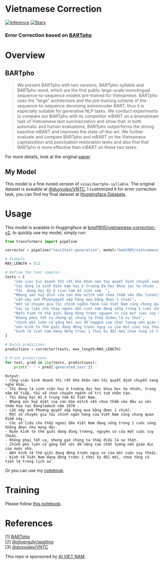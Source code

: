 # Vietnamese Correction
[![Inference](https://colab.research.google.com/assets/colab-badge.svg)](https://colab.research.google.com/github/bmd1905/vietnamese-correction/blob/main/inference.ipynb?hl=en)
[![Stars](https://img.shields.io/github/stars/bmd1905/Vietnamese-Corrector.svg)](https://api.github.com/repos/bmd1905/vietnamese-correction)

### Error Correction based on [BARTpho](https://github.com/VinAIResearch/BARTpho)

# Overview
## BARTpho
>We present BARTpho with two versions, BARTpho-syllable and BARTpho-word, which are the first public large-scale monolingual sequence-to-sequence models pre-trained for Vietnamese. BARTpho uses the "large" architecture and the pre-training scheme of the sequence-to-sequence denoising autoencoder BART, thus it is especially suitable for generative NLP tasks. We conduct experiments to compare our BARTpho with its competitor mBART on a downstream task of Vietnamese text summarization and show that: in both automatic and human evaluations, BARTpho outperforms the strong baseline mBART and improves the state-of-the-art. We further evaluate and compare BARTpho and mBART on the Vietnamese capitalization and punctuation restoration tasks and also find that BARTpho is more effective than mBART on these two tasks.

For more details, look at the original [paper](https://arxiv.org/abs/2109.09701).

## My Model
This model is a fine-tuned version of ```vinai/bartpho-syllable```. The original dataset is avaiable at [@duyvuleo/VNTC](https://github.com/duyvuleo/VNTC), I customized it for error correction task, you can find my final dataset at [Huggingface Datasets](https://huggingface.co/datasets/bmd1905/error-correction-vi).

# Usage
This model is avaiable in Huggingface at [bmd1905/vietnamese-correction-v2](https://huggingface.co/bmd1905/vietnamese-correction-v2), to quickly use my model, simply run:
```python
from transformers import pipeline

corrector = pipeline("text2text-generation", model="bmd1905/vietnamese-correction-v2")
```
```python
# Example
MAX_LENGTH = 512

# Define the text samples
texts = [
    "côn viec kin doanh thì rất kho khan nên toi quyết dinh chuyển sang nghề khac  ",
    "toi dang là sinh diên nam hai ở truong đạ hoc khoa jọc tự nhiên , trogn năm ke tiep toi sẽ chọn chuyen nganh về trí tue nhana tạo",
    "Tôi  đang học AI ở trun tam AI viet nam  ",
    "Nhưng sức huỷ divt của cơn bão mitch vẫn chưa thấm vào đâu lsovớithảm hoạ tại Bangladesh ăm 1970 ",
    "Lần này anh Phươngqyết xếp hàng mua bằng được 1 chiếc",
    "một số chuyen gia tài chính ngâSn hànG của Việt Nam cũng chung quan điểmnày",
    "Cac so liệu cho thay ngươi dân viet nam đang sống trong 1 cuôc sóng không duojc nhu mong đọi",
    "Nefn kinh té thé giới đang đúng trươc nguyen co của mọt cuoc suy thoai",
    "Khong phai tất ca nhưng gi chung ta thấy dideu là sụ that",
    "chinh phủ luôn cố găng het suc để naggna cao chat luong nền giáo duc =cua nuoc nhà",
    "nèn kinh te thé giới đang đứng trươc nguy co của mọt cuoc suy thoai",
    "kinh tế viet nam dang dứng truoc 1 thoi ky đổi mơi chưa tung có tienf lệ trong lịch sử"
]

# Batch prediction
predictions = corrector(texts, max_length=MAX_LENGTH)

# Print predictions
for text, pred in zip(texts, predictions):
    print("- " + pred['generated_text'])
```
```
Output:
- Công việc kinh doanh thì rất khó khăn nên tôi quyết định chuyển sang nghề khác.
- Tôi đang là sinh viên hai ở trường đại học khoa học tự nhiên, trong năm kế tiếp, tôi sẽ chọn chuyên ngành về trí tuệ nhân tạo.
- Tôi đang học AI ở trung tâm AI Việt Nam.
- Nhưng sức huỷ diệt của cơn bão mitch vẫn chưa thấm vào đâu so với thảm hoạ tại Bangladesh năm 1970 .
- Lần này anh Phương quyết xếp hàng mua bằng được 1 chiếc.
- Một số chuyên gia tài chính ngân hàng của Việt Nam cũng chung quan điểm này.
- Các số liệu cho thấy ngươi dân Việt Nam đang sống trong 1 cuôc sóng không được nhu mong đọc.
- Niên kinh té thé giới đang đúng trương, nguyên cơ của một cuộc suy thoái.
- Không phai tất ca, nhưng giờ chúng ta thấy điều là sự thật.
- Chính phủ luôn cố găng hết sức để nâng cao chất lượng nền giáo dục của nước nhà.
- Nền kinh tế thế giới đang đứng trước nguy cơ của một cuộc suy thoái.
- Kinh tế Việt Nam đang đứng trước 1 thời kỳ đổi mới, chưa từng có tiền lệ trong lịch sử.
```
Or you can use my [notebook](https://colab.research.google.com/github/bmd1905/vietnamese-correction/blob/main/notebooks/inference.ipynb).

# Training
Please follow [this notebook](https://colab.research.google.com/github/bmd1905/vietnamese-correction/blob/main/notebooks/train_v2.ipynb).


# References
[1] [BARTpho](https://github.com/VinAIResearch/BARTpho) \
[2] [@oliverguhr/spelling](https://github.com/oliverguhr/spelling) \
[3] [@duyvuleo/VNTC](https://github.com/duyvuleo/VNTC)


This repo is sponsored by [AI VIET NAM](https://www.facebook.com/aivietnam.edu.vn).
